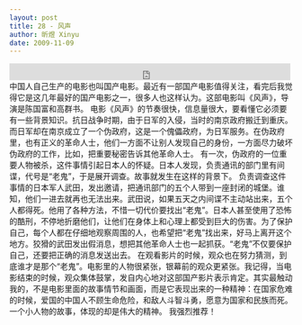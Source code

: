 ```yaml
---
layout: post
title: 28 - 风声
author: 昕煜 Xinyu
date: 2009-11-09
---
```


<iframe src="https://archive.org/embed/slowchinese_201909/Slow_Chinese_028.mp3" width="500" height="30" frameborder="0" webkitallowfullscreen="true" mozallowfullscreen="true" allowfullscreen></iframe>
中国人自己生产的电影也叫国产电影。最近有一部国产电影值得关注，看完后我觉得它是这几年最好的国产电影之一，很多人也这样认为。这部电影叫《风声》，导演是陈国富和高群书。
电影《风声》的节奏很快，信息量很大，要看懂它必须要有一些背景知识。抗日战争时期，由于日军的入侵，当时的南京政府搬迁到重庆。而日军却在南京成立了一个伪政府，这是一个傀儡政府，为日军服务。在伪政府里，也有正义的革命人士，他们一方面不让别人发现自己的身份，一方面尽力破坏伪政府的工作，比如，把重要秘密告诉其他革命人士。
有一次，伪政府的一位重要人物被杀，这件事情引起日本人的怀疑。日本人发现，负责通讯的部门里有间谍，代号是“老鬼”，于是展开调查。故事就发生在这样的背景下。
负责调查这件事情的日本军人武田，发出邀请，把通讯部门的五个人带到一座封闭的城堡。谁知，他们一进去就再也无法出来。武田说，如果五天之内间谍不主动站出来，五个人都得死。他用了各种方法，不惜一切代价要找出“老鬼”。日本人甚至使用了恐怖的酷刑，不停地折磨他们，让他们在身体上和心理上都受到巨大的伤害。为了保护自己，每个人都在仔细地观察周围的人，也希望把“老鬼”找出来，好马上离开这个地方。狡猾的武田发出假消息，想把其他革命人士也一起抓获。“老鬼”不仅要保护自己，还要把正确的消息发送出去。
在观看影片的时候，观众也在努力猜测，到底谁才是那个“老鬼”。电影里的人物很紧张，银幕前的观众更紧张。我记得，当电影结束的时候，观众集体鼓掌，发自内心地对这部国产影片表示肯定。其实最触动我的，不是电影里面的故事情节和画面，而是它表现出来的一种精神：在国家危难的时候，爱国的中国人不顾生命危险，和敌人斗智斗勇，愿意为国家和民族而死。一个小人物的故事，体现的却是伟大的精神。
我强烈推荐！
 
